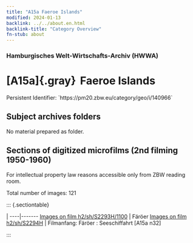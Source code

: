 ```yaml
---
title: "A15a Faeroe Islands"
modified: 2024-01-13
backlink: ../../about.en.html
backlink-title: "Category Overview"
fn-stub: about
---
```


### Hamburgisches Welt-Wirtschafts-Archiv (HWWA)

# [A15a]{.gray}&#8201; Faeroe Islands

<div class="hint">Persistent Identifier: `https://pm20.zbw.eu/category/geo/i/140966`</div>







## Subject archives folders








No material prepared as folder.



<a id="filmsections" />

## Sections of digitized microfilms (2nd filming 1950-1960)

<p>For intellectual property law reasons accessible only from ZBW reading room.</p>



<p>Total number of images: 121</p>




::: {.sectiontable}

 | 
----|-------
<a class="btn" href="https://pm20.zbw.eu/film/h2/sh/S2293H/1100" rel="nofollow">Images on film h2/sh/S2293H/1100</a> | Färöer
<a class="btn" href="https://pm20.zbw.eu/film/h2/sh/S2294H" rel="nofollow">Images on film h2/sh/S2294H</a> | Filmanfang: Färöer : Seeschiffahrt [A15a n32]


:::














